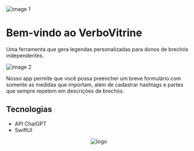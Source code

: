 
![image 1](https://github.com/kausdr/VerboVitrine/assets/86927114/344bf9f8-43f6-4c31-85e1-6c3b74d93904)

<h1>Bem-vindo ao VerboVitrine</h1>
<p>Uma ferramenta que gera legendas personalizadas para donos de brechós independentes.</p>

![image 2](https://github.com/kausdr/VerboVitrine/assets/86927114/8af220f3-a656-4505-96f5-ef578b25fe59)

<p>Nosso app permite que você possa preencher um breve formulário com somente as medidas que importam, além de cadastrar hashtags e partes que sempre repetem em descrições de brechós.</p>

<h2>Tecnologias</h2>
<ul>
  <li>API ChatGPT</li>
   <li>SwiftUI</li>
</ul>

<div align="center">
  <img src="https://github.com/kausdr/VerboVitrine/assets/86927114/c71ff6bc-4c6d-456c-a641-bfc96e3f2abd" alt="logo">
</div>


